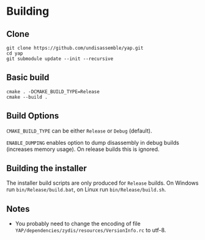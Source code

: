 # Building

## Clone

```
git clone https://github.com/undisassemble/yap.git
cd yap
git submodule update --init --recursive
```


## Basic build

```
cmake . -DCMAKE_BUILD_TYPE=Release
cmake --build .
```


## Build Options

`CMAKE_BUILD_TYPE` can be either `Release` or `Debug` (default).

`ENABLE_DUMPING` enables option to dump disassembly in debug builds (increases memory usage). On release builds this is ignored.


## Building the installer

The installer build scripts are only produced for `Release` builds. On Windows run `bin/Release/build.bat`, on Linux run `bin/Release/build.sh`.


## Notes

- You probably need to change the encoding of file `YAP/dependencies/zydis/resources/VersionInfo.rc` to utf-8.